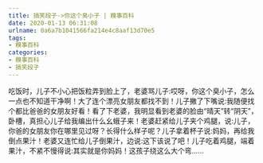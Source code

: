 ```yaml
---
title: 搞笑段子->你这个臭小子 | 糗事百科
date: 2020-01-13 06:31:08
urlname: 0a6a7b1041566fa214e4c8aaf13d70e5
tags: 
- 糗事百科
categories:
- 糗事百科
- 搞笑段子
---
```

吃饭时，儿子不小心把饭粒弄到脸上了，老婆骂儿子:哎呀，你这个臭小子，怎么一点也不知道干净啊！大了连个漂亮女朋友都找不到！儿子撇了下嘴说:我随便找个都比爸爸的女朋友好看！看了下老婆，我明显看到老婆的脸由“晴天”转“阴天”，卧槽，真担心儿子给我编出什么幺蛾子来！老婆赶紧给儿子夹个鸡腿，说:儿子，你爸的女朋友你在哪里见过呀？长得什么样子呢？儿子拿着杯子说:妈妈，再给我倒点果汁！老婆又连忙给儿子倒果汁，边说:这下该说了吧！儿子吃着鸡腿，端着果汁，不紧不慢得说:其实就是你妈妈！这孩子绕这么大个弯……


